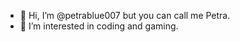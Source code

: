 - 👋 Hi, I’m @petrablue007 but you can call me Petra. 
- 👀 I’m interested in coding and gaming.



<!---
petrablue007/petrablue007 is a ✨ special ✨ repository because its `README.md` (this file) appears on your GitHub profile.
You can click the Preview link to take a look at your changes.
--->
